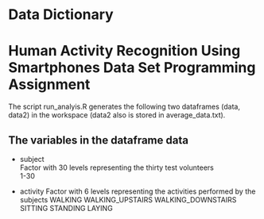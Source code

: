 # Data Dictionary
# Human Activity Recognition Using Smartphones Data Set Programming Assignment

The script run_analyis.R generates the following two dataframes (data, data2) in the workspace (data2 also is stored in average_data.txt).

## The variables in the dataframe data

+ subject  
    Factor with 30 levels representing the thirty test volunteers  
      1-30 

+ activity
    Factor with 6 levels representing the activities performed by the subjects
      WALKING
      WALKING_UPSTAIRS
      WALKING_DOWNSTAIRS
      SITTING
      STANDING
      LAYING

